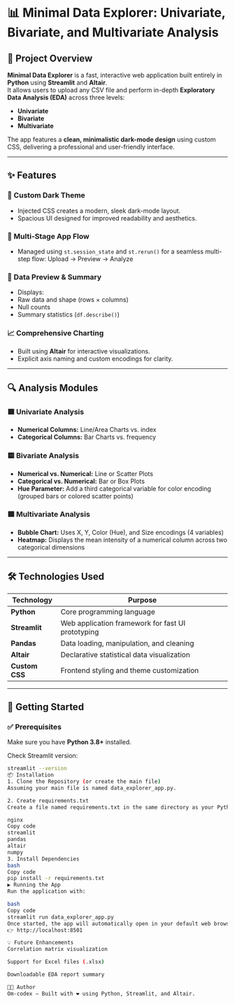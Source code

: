 # 📊 Minimal Data Explorer: Univariate, Bivariate, and Multivariate Analysis

## 🧭 Project Overview
**Minimal Data Explorer** is a fast, interactive web application built entirely in **Python** using **Streamlit** and **Altair**.  
It allows users to upload any CSV file and perform in-depth **Exploratory Data Analysis (EDA)** across three levels:
- **Univariate**
- **Bivariate**
- **Multivariate**

The app features a **clean, minimalistic dark-mode design** using custom CSS, delivering a professional and user-friendly interface.

---

## ✨ Features

### 🎨 Custom Dark Theme
- Injected CSS creates a modern, sleek dark-mode layout.
- Spacious UI designed for improved readability and aesthetics.

### 🔁 Multi-Stage App Flow
- Managed using `st.session_state` and `st.rerun()` for a seamless multi-step flow:
Upload → Preview → Analyze



### 🧾 Data Preview & Summary
- Displays:
- Raw data and shape (rows × columns)
- Null counts
- Summary statistics (`df.describe()`)

### 📈 Comprehensive Charting
- Built using **Altair** for interactive visualizations.
- Explicit axis naming and custom encodings for clarity.

---

## 🔍 Analysis Modules

### 🟩 Univariate Analysis
- **Numerical Columns:** Line/Area Charts vs. index  
- **Categorical Columns:** Bar Charts vs. frequency

### 🟨 Bivariate Analysis
- **Numerical vs. Numerical:** Line or Scatter Plots  
- **Categorical vs. Numerical:** Bar or Box Plots  
- **Hue Parameter:** Add a third categorical variable for color encoding (grouped bars or colored scatter points)

### 🟥 Multivariate Analysis
- **Bubble Chart:** Uses X, Y, Color (Hue), and Size encodings (4 variables)  
- **Heatmap:** Displays the mean intensity of a numerical column across two categorical dimensions

---

## 🛠️ Technologies Used

| Technology | Purpose |
|-------------|----------|
| **Python** | Core programming language |
| **Streamlit** | Web application framework for fast UI prototyping |
| **Pandas** | Data loading, manipulation, and cleaning |
| **Altair** | Declarative statistical data visualization |
| **Custom CSS** | Frontend styling and theme customization |

---

## 🚀 Getting Started

### ✅ Prerequisites
Make sure you have **Python 3.8+** installed.

Check Streamlit version:
```bash
streamlit --version
📦 Installation
1. Clone the Repository (or create the main file)
Assuming your main file is named data_explorer_app.py.

2. Create requirements.txt
Create a file named requirements.txt in the same directory as your Python script and add the following:

nginx
Copy code
streamlit
pandas
altair
numpy
3. Install Dependencies
bash
Copy code
pip install -r requirements.txt
▶️ Running the App
Run the application with:

bash
Copy code
streamlit run data_explorer_app.py
Once started, the app will automatically open in your default web browser:
👉 http://localhost:8501

💡 Future Enhancements
Correlation matrix visualization

Support for Excel files (.xlsx)

Downloadable EDA report summary

🧑‍💻 Author
Om-codex — Built with ❤️ using Python, Streamlit, and Altair.
